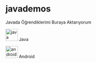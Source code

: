# javademos
Javada Öğrendiklerimi Buraya Aktarıyorum 

[<img src='https://cdn.jsdelivr.net/npm/simple-icons@3.0.1/icons/java.svg' alt='java' height='40'>](java)  Java

[<img src='https://cdn.jsdelivr.net/npm/simple-icons@3.0.1/icons/androidstudio.svg' alt='androidstudio' height='40'>](android)  Android
